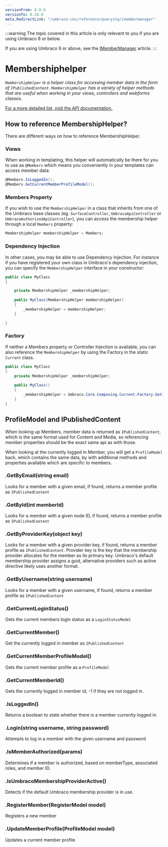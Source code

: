 ```yaml
---
versionFrom: 8.0.0
versionTo: 8.18.0
meta.RedirectLink: "/umbraco-cms/reference/querying/imembermanager"
---
```


:::warning
The topic covered in this article is only relevant to you if you are using Umbraco 8 or below.

If you are using Umbraco 9 or above, see the [IMemberManager](../IMemberManager/index.md) article.
:::

# Membershiphelper

_`MembershipHelper` is a helper class for accessing member data in the form of `IPublishedContent`.
`MembershipHelper` has a variety of helper methods that are useful when working in your views, controllers and webforms classes._

[For a more detailed list, visit the API documentation.](https://our.umbraco.com/apidocs/v8/csharp/api/Umbraco.Web.Security.MembershipHelper.html#methods)

## How to reference MembershipHelper?

There are different ways on how to reference MembershipHelper.

### Views

When working in templating, this helper will automatically be there for you to use as `@Members` which means you conveniently in your templates can access member data:

```csharp
@Members.IsLoggedIn();
@Members.GetCurrentMemberProfileModel();
```

### Members Property

If you wish to use the `MembershipHelper` in a class that inherits from one of the Umbraco base classes (eg. `SurfaceController`, `UmbracoApiController` or `UmbracoAuthorizedApiController`), you can access the membership helper through a local `Members` property:

```csharp
MembershipHelper membershipHelper = Members;
```

### Dependency Injection

In other cases, you may be able to use Dependency Injection. For instance if you have registered your own class in Umbraco's dependency injection, you can specify the `MembershipHelper` interface in your constructor:

```csharp
public class MyClass
{

    private MembershipHelper _membershipHelper;
    
    public MyClass(MembershipHelper membershipHelper)
    {
        _membershipHelper = membershipHelper;
    }

}
```

### Factory

If neither a Members property or Controller Injection is available, you can also reference the `MembershipHelper` by using the Factory in the static `Current` class.

```csharp
public class MyClass
{
    private MembershipHelper _membershipHelper;
    
    public MyClass()
    {
        _membershipHelper = Umbraco.Core.Composing.Current.Factory.GetInstance<MembershipHelper>();
    }
}
```

## ProfileModel and IPublishedContent

When looking up Members, member data is returned as `IPublishedContent`, which is the same format used for Content and Media, so referencing member properties should
be the exact same api as with those.

When looking at the currently logged in Member, you will get a `ProfileModel` back, which contains the same data, by with additional methods and properties available
which are specific to members.

### .GetByEmail(string email)

Looks for a member with a given email, if found, returns a member profile as `IPublishedContent`

### .GetById(int memberId)

Looks for a member with a given node ID, if found, returns a member profile as `IPublishedContent`

### .GetByProviderKey(object key)

Looks for a member with a given provider key, if found, returns a member profile as `IPublishedContent`. Provider key is the key that
the membership provider allocates for the member as its primary key.
Umbraco's default membership provider assigns a guid, alternative providers such as active directive likely uses another format.

### .GetByUsername(string username)

Looks for a member with a given username, if found, returns a member profile as `IPublishedContent`

### .GetCurrentLoginStatus()

Gets the current members login status as a `LoginStatusModel`

### .GetCurrentMember()

Get the currently logged in member as `IPublishedContent`

### .GetCurrentMemberProfileModel()

Gets the current member profile as a `ProfileModel`

### .GetCurrentMemberId()

Gets the currently logged in member id, -1 if they are not logged in.

### .IsLoggedIn()

Returns a boolean to state whether there is a member currently logged in.

### .Login(string username, string password)

Attempts to log in a member with the given username and password

### .IsMemberAuthorized(params)

Determines if a member is authorized, based on memberType, associated roles, and member ID.

### .IsUmbracoMembershipProviderActive()

Detects if the default Umbraco membership provider is in use.

### .RegisterMember(RegisterModel model)

Registers a new member

### .UpdateMemberProfile(ProfileModel model)

Updates a current member profile
